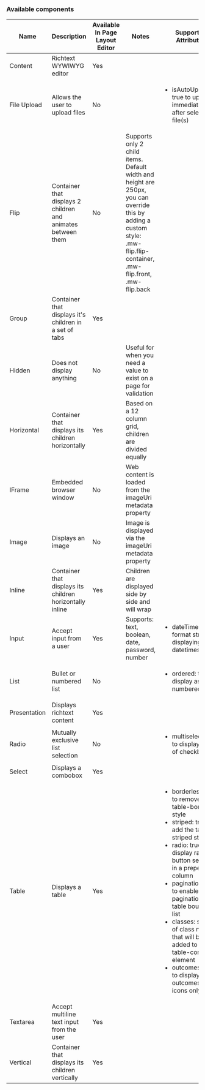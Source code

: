 ### Available components

| Name | Description | Available In Page Layout Editor | Notes | Supported Attributes |
| --- | --- | --- | --- | --- |
| Content |	Richtext WYWIWYG editor | Yes | | |	 	 
| File Upload |	Allows the user to upload files | No | | <ul><li>isAutoUpload: true to upload immediately after selecting file(s)</li></ul> |
| Flip | Container that displays 2 children and animates between them |	No | Supports only 2 child items. Default width and height are 250px, you can override this by adding a custom style: .mw-flip.flip-container, .mw-flip.front, .mw-flip.back | |	 
| Group | Container that displays it's children in a set of tabs | Yes | | |	 	 
| Hidden | Does not display anything | No |	Useful for when you need a value to exist on a page for validation | |
| Horizontal | Container that displays its children horizontally | Yes | Based on a 12 column grid, children are divided equally | |	 
| IFrame |	Embedded browser window | No | Web content is loaded from the imageUri metadata property | |	 
| Image	| Displays an image | No | Image is displayed via the imageUri metadata property | |
| Inline | Container that displays its children horizontally inline | Yes |	Children are displayed side by side and will wrap | |
| Input | Accept input from a user | Yes | Supports: text, boolean, date, password, number | <ul><li>dateTimeFormat: format string for displaying datetimes</li></ul> |
| List | Bullet or numbered list | No | | <ul><li>ordered: true to display as a numbered list</li></ul> |
| Presentation | Displays richtext content | Yes | | |
| Radio | Mutually exclusive list selection | No | | <ul><li>multiselect: true to display a list of checkboxes</li></ul> |
| Select | Displays a combobox | Yes | | |
| Table | Displays a table | Yes | | <ul><li>borderless: true to remove the table-bordered style</li><li>striped: true to add the table-striped style</li><li>radio: true to display radio button selection in a prepended column</li><li>pagination: true to enable pagination on a table bound to a list</li><li>classes: string of class names that will be added to the table-container element</li><li>outcomes: icons to display outcomes as icons only</li></ul> |
| Textarea | Accept multiline text input from the user | Yes | | |	 	 
| Vertical | Container that displays its children vertically | Yes | | |
